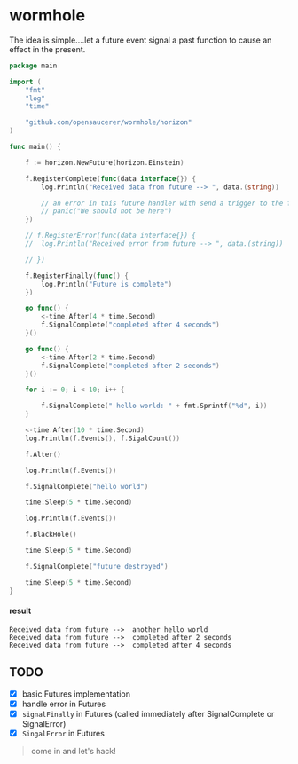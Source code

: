 # wormhole

The idea is simple....let a future event signal a past function to cause an effect in the present.

```go
package main

import (
	"fmt"
	"log"
	"time"

	"github.com/opensaucerer/wormhole/horizon"
)

func main() {

	f := horizon.NewFuture(horizon.Einstein)

	f.RegisterComplete(func(data interface{}) {
		log.Println("Received data from future --> ", data.(string))

		// an error in this future handler with send a trigger to the future error handler
		// panic("We should not be here")
	})

	// f.RegisterError(func(data interface{}) {
	// 	log.Println("Received error from future --> ", data.(string))

	// })

	f.RegisterFinally(func() {
		log.Println("Future is complete")
	})

	go func() {
		<-time.After(4 * time.Second)
		f.SignalComplete("completed after 4 seconds")
	}()

	go func() {
		<-time.After(2 * time.Second)
		f.SignalComplete("completed after 2 seconds")
	}()

	for i := 0; i < 10; i++ {

		f.SignalComplete(" hello world: " + fmt.Sprintf("%d", i))
	}

	<-time.After(10 * time.Second)
	log.Println(f.Events(), f.SigalCount())

	f.Alter()

	log.Println(f.Events())

	f.SignalComplete("hello world")

	time.Sleep(5 * time.Second)

	log.Println(f.Events())

	f.BlackHole()

	time.Sleep(5 * time.Second)

	f.SignalComplete("future destroyed")

	time.Sleep(5 * time.Second)
}
```

#### result

```shell
Received data from future -->  another hello world
Received data from future -->  completed after 2 seconds
Received data from future -->  completed after 4 seconds
```

## TODO

- [x] basic Futures implementation
- [x] handle error in Futures
- [x] `signalFinally` in Futures (called immediately after SignalComplete or SignalError)
- [x] `SingalError` in Futures

> come in and let's hack!
